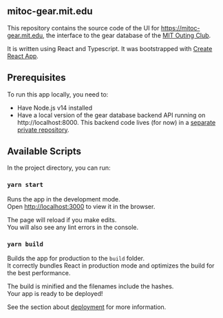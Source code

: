 ## mitoc-gear.mit.edu

This repository contains the source code of the UI for https://mitoc-gear.mit.edu, the interface to the gear database of the [MIT Outing Club](https://mitoc.mit.edu/). 

It is written using React and Typescript. It was bootstrapped with [Create React App](https://github.com/facebook/create-react-app).


## Prerequisites

To run this app locally, you need to:
- Have Node.js v14 installed
- Have a local version of the gear database backend API running on http://localhost:8000. This backend code lives (for now) in a [separate private repository](https://github.com/mitoc/gear-db-django).

## Available Scripts

In the project directory, you can run:

### `yarn start`

Runs the app in the development mode.<br />
Open [http://localhost:3000](http://localhost:3000) to view it in the browser.

The page will reload if you make edits.<br />
You will also see any lint errors in the console.

### `yarn build`

Builds the app for production to the `build` folder.<br />
It correctly bundles React in production mode and optimizes the build for the best performance.

The build is minified and the filenames include the hashes.<br />
Your app is ready to be deployed!

See the section about [deployment](https://facebook.github.io/create-react-app/docs/deployment) for more information.

